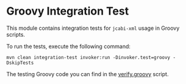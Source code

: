 # Groovy Integration Test

This module contains integration tests for `jcabi-xml` usage in Groovy scripts.

To run the tests, execute the following command:

```shell
mvn clean integration-test invoker:run -Dinvoker.test=groovy -DskipTests
```

The testing Groovy code you can find in the [verify.groovy](verify.groovy)
script.